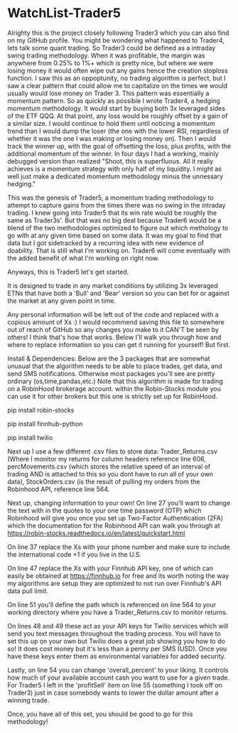 # WatchList-Trader5
Alrighty this is the project closely following Trader3 which you can also find on my GitHub profile. You might be wondering what happened to Trader4, lets talk some quant trading. So Trader3 could be defined as a intraday swing trading methodology. When it was profitable, the margin was anywhere from 0.25% to 1%+ which is pretty nice, but where we were losing money it would often wipe out any gains hence the creation stoploss function. I saw this as an oppoptunity, no trading algorithm is perfect, but I saw a clear pattern that could allow me to capitalize on the times we would usually would lose money on Trader 3. This pattern was essentially a momentum pattern. So as quickly as possible I wrote Trader4, a hedging momentum methodology. It would start by buying both 3x leveraged sides of the ETF QQQ. At that point, any loss would be roughly offset by a gain of a similar size. I would continue to hold them until noticing a momentum trend than I would dump the loser (the one with the lower RSI, regardless of whether it was the one I was making or losing money on). Then I would track the winner up, with the goal of offsetting the loss, plus profits, with the additional momentum of the winner. In four days I had a working, mainly debugged version than realized "Shoot, this is superfluous. All it really achieves is a momentum strategy with only half of my liquidity. I might as well just make a dedicated momentum methodology minus the unnessary hedging." 

This was the genesis of Trader5, a momentum trading methodology to attempt to capture gains from the times there was no swing in the intraday trading. I knew going into Trader5 that its win rate would be roughly the same as Trader3s'. But that was no big deal because Trader6 would be a blend of the two methodologies optimized to figure out which methology to go with at any given time based on some data. It was my goal to find that data but I got sidetracked by a recurring idea with new evidence of doability. That is still what I'm working on. Trader6 will come eventually with the added benefit of what I'm working on right now.

Anyways, this is Trader5 let's get started.

It is designed to trade in any market conditions by utilizing 3x leveraged ETNs that have both a 'Bull' and 'Bear' version so you can bet for or against the market at any given point in time.

Any personal information will be left out of the code and replaced with a copious amount of Xs :) I would recommend saving this file to somewhere out of reach of GitHub so any changes you make to it CAN'T be seen by others! I think that's how that works. Below I'll walk you through how and where to replace information so you can get it running for yourself! But first.

Install & Dependencies: Below are the 3 packages that are somewhat unusual that the algorithm needs to be able to place trades, get data, and send SMS notifications. Otherwise most packages you'll see are pretty ordinary (os,time,pandas,etc.) Note that this algorithm is made for trading on a RobinHood brokerage account. within the Robin-Stocks module you can use it for other brokers but this one is strictly set up for RobinHood.

pip install robin-stocks

pip install finnhub-python

pip install twilio

Next up I use a few different .csv files to store data: Trader_Returns.csv (Where I monitor my returns for column headers reference line 606, percMovements.csv (which stores the relative speed of an interval of trading AND is attached to this so you dont have to run all of your own data), StockOrders.csv (is the result of pulling my orders from the Robinhood API, reference line 564.

Next up, changing information to your own! On line 27 you'll want to change the text with in the quotes to your one time password (OTP) which Robinhood will give you once you set up Two-Factor Authentication (2FA) which the documentation for the Robinhood API can walk you through at https://robin-stocks.readthedocs.io/en/latest/quickstart.html

On line 37 replace the Xs with your phone number and make sure to include the international code +1 if you live in the U.S.

On line 47 replace the Xs with your Finnhub API key, one of which can easily be obtained at https://finnhub.io for free and its worth noting the way my algorithms are setup they are optimized to not run over Finnhub's API data pull limit.

On line 51 you'll define the path which is referenced on line 564 to your working directory where you have a Trader_Returns.csv to monitor returns.

On lines 48 and 49 these act as your API keys for Twilio services which will send you text messages throughout the trading process. You will have to set this up on your own but Twilio does a great job showing you how to do so! It does cost money but it's less than a penny per SMS (USD). Once you have these keys enter them as environmental variables for added security.

Lastly, on line 54 you can change 'overall_percent' to your liking. It controls how much of your available account cash you want to use for a given trade. For Trader5 I left in the 'profitSell' item on line 55 (something I took off on Trader3) just in case somebody wants to lower the dollar amount after a winning trade.

Once, you have all of this set, you should be good to go for this methodology!

